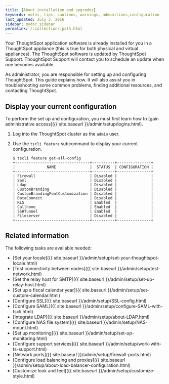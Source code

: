 ```yaml
---
title: [About installation and upgrades]
keywords: notes, tips, cautions, warnings, admonitions,configuration
last_updated: July 3, 2016
sidebar: mydoc_sidebar
permalink: /:collection/:path.html
---
```

Your ThoughtSpot application software is already installed for you in a
ThoughtSpot appliance (this is true for both physical and virtual appliances).
The ThoughtSpot software is updated by ThoughtSpot Support. ThoughtSpot Support
will contact you to schedule an update when one becomes available.

As administrator, you are responsible for setting up and configuring
ThoughtSpot. This guide explains how. It will also assist you in troubleshooting
some common problems, finding additional resources, and contacting ThoughtSpot.

## Display your current configuration

To perform the set up and configuration, you must first learn how to [gain
administrative access]({{ site.baseurl }}/admin/setup/logins.html).

1. Log into the ThoughtSpot cluster as the `admin` user.
2. Use the `tscli feature` subcommand to display your current configuration.

    ```
    $ tscli feature get-all-config
    +---------------------------------+----------+---------------+
    |              NAME               |  STATUS  | CONFIGURATION |
    +---------------------------------+----------+---------------+
    | Firewall                        | Disabled |               |
    | Saml                            | Disabled |               |
    | Ldap                            | Disabled |               |
    | CustomBranding                  | Disabled |               |
    | CustomBrandingFontCustomization | Disabled |               |
    | DataConnect                     | Disabled |               |
    | RLS                             | Enabled  |               |
    | Callhome                        | Enabled  |               |
    | SSHTunnel                       | Enabled  |               |
    | Fileserver                      | Disabled |               |
    +---------------------------------+----------+---------------+
    ```


## Related information

The following tasks are available  needed:

* [Set your locale]({{ site.baseurl }}/admin/setup/set-your-thoughtspot-locale.html)
* [Test connectivity between nodes]({{ site.baseurl }}/admin/setup/test-network.html)
* [Set the relay host for SMTP]({{ site.baseurl }}/admin/setup/set-up-relay-host.html)
* [Set up a fiscal calendar year]({{ site.baseurl }}/admin/setup/set-custom-calendar.html)
* [Configure SSL]({{ site.baseurl }}/admin/setup/SSL-config.html)
* [Configure SAML]({{ site.baseurl }}/admin/setup/configure-SAML-with-tscli.html)
* [Integrate LDAP]({{ site.baseurl }}/admin/setup/about-LDAP.html)
* [Configure NAS file system]({{ site.baseurl }}/admin/setup/NAS-mount.html)
* [Set up monitoring]({{ site.baseurl }}/admin/setup/set-up-monitoring.html)
* [Configure support services]({{ site.baseurl }}/admin/setup/work-with-ts-support.html)
* [Network ports]({{ site.baseurl }}/admin/setup/firewall-ports.html)
* [Configure load balancing and proxies]({{ site.baseurl }}/admin/setup/about-load-balancer-configuration.html)
* [Customize look and feel]({{ site.baseurl }}/admin/setup/customize-style.html)
